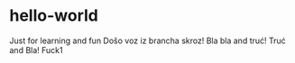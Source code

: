 # hello-world
Just for learning and fun
Došo voz iz brancha skroz!
Bla bla and truć!
Truć and Bla! Fuck1
